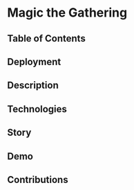 # Magic the Gathering

## Table of Contents

## Deployment

## Description

## Technologies

## Story

## Demo

## Contributions
